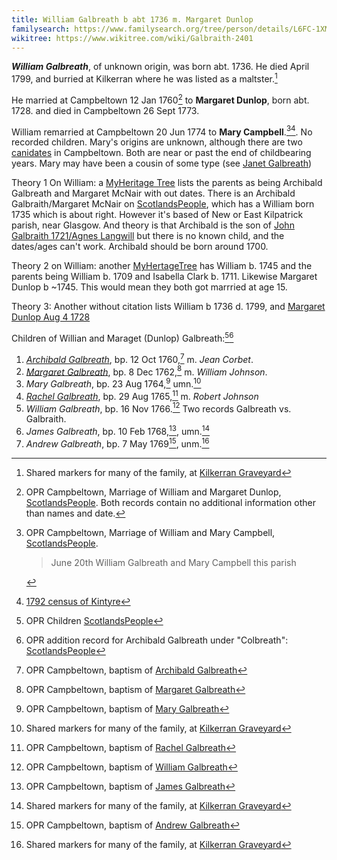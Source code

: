 ```yaml
---
title: William Galbreath b abt 1736 m. Margaret Dunlop
familysearch: https://www.familysearch.org/tree/person/details/L6FC-1XM
wikitree: https://www.wikitree.com/wiki/Galbraith-2401
---
```

***William Galbreath***, of unknown origin, was born abt. 1736. He died April 1799, and burried at Kilkerran where he was listed as a maltster.[^burial]

He married at Campbeltown 12 Jan 1760[^marriage1] to **Margaret Dunlop**, born abt. 1728. and died in Campbeltown 26 Sept 1773.

William remarried at Campbeltown 20 Jun 1774 to **Mary Campbell**.[^marriage2][^census1792]. No recorded children. Mary's origins are unknown, although there are two [canidates](https://www.scotlandspeople.gov.uk/record-results?search_type=people&event=%28B%20OR%20C%20OR%20S%29&record_type%5B0%5D=opr_births&church_type=Old%20Parish%20Registers&dl_cat=church&dl_rec=church-births-baptisms&surname=campbell&surname_so=starts&forename=mary&forename_so=exact&sex=F&from_year=1725&to_year=1760&parent_names_so=exact&parent_name_two_so=exact&county=ARGYLL&record=Church%20of%20Scotland%20%28old%20parish%20registers%29%20Roman%20Catholic%20Church%20Other%20churches&rd_real_name%5B0%5D=CAMPBELTOWN%20%28LANDWARD%29%20OR%20CAMPBELTOWN%20%28BURGH%29%20OR%20CAMPBELTOWN&rd_display_name%5B0%5D=CAMPBELTOWN%20%28LANDWARD%29%7CCAMPBELTOWN%20%28BURGH%29%7CCAMPBELTOWN_CAMPBELTOWN&rd_label%5B0%5D=CAMPBELTOWN&rd_name%5B0%5D=CAMPBELTOWN%20%2ALANDWARD%2A%20OR%20CAMPBELTOWN%20%2ABURGH%2A%20OR%20CAMPBELTOWN&sort=asc&order=Date&field=year) in Campbeltown. Both are near or past the end of childbearing years. Mary may have been a cousin of some type (see [Janet Galbreath](people/galbreath-janet-1711.md))

Theory 1 On William: a [MyHeritage Tree](https://www.myheritage.com/research/record-1-624392791-1-512186/archibald-galbraith-in-myheritage-family-trees) lists the parents as being Archibald Galbreath and Margaret McNair with out dates. There is an Archibald Galbraith/Margaret McNair on [ScotlandsPeople](https://www.scotlandspeople.gov.uk/record-results?search_type=people&event=%28B%20OR%20C%20OR%20S%29&record_type%5B0%5D=opr_births&church_type=Old%20Parish%20Registers&dl_cat=church&dl_rec=church-births-baptisms&surname=galbraith&surname_so=fuzzy&forename_so=starts&parent_names_so=exact&parent_name_two=margaret%20mcnair&parent_name_two_so=exact&record=Church%20of%20Scotland%20%28old%20parish%20registers%29%20Roman%20Catholic%20Church%20Other%20churches&sort=asc&order=Date&field=year), which has a William born 1735 which is about right.  However it's based of New or East Kilpatrick parish, near Glasgow.  And theory is that Archibald is the son of  [John Galbraith 1721/Agnes Langwill](/people/galbreath-john-1721.md) but there is no known child, and the dates/ages can't work.  Archibald should be born around 1700. 

Theory 2 on William: another [MyHertageTree](https://www.myheritage.com/research/record-1-326066321-1-501495/william-galbraith-in-myheritage-family-trees) has William b. 1745 and the parents being William b. 1709 and Isabella Clark b. 1711. Likewise Margaret Dunlop b ~1745. This would mean they both got marrried at age 15.

Theory 3: Another without citation lists  William b 1736 d. 1799, and [Margaret Dunlop 	Aug 4 1728](https://www.scotlandspeople.gov.uk/record-results?search_type=people&event=%28B%20OR%20C%20OR%20S%29&record_type%5B0%5D=opr_births&church_type=Old%20Parish%20Registers&dl_cat=church&dl_rec=church-births-baptisms&surname=dunlop&surname_so=fuzzy&forename=m&forename_so=starts&sex=F&from_year=1728&to_year=1728&parent_names_so=exact&parent_name_two_so=exact&county=ARGYLL&record=Church%20of%20Scotland%20%28old%20parish%20registers%29%20Roman%20Catholic%20Church%20Other%20churches&rd_real_name%5B0%5D=CAMPBELTOWN%20%28LANDWARD%29%20OR%20CAMPBELTOWN%20%28BURGH%29%20OR%20CAMPBELTOWN&rd_display_name%5B0%5D=CAMPBELTOWN%20%28LANDWARD%29%7CCAMPBELTOWN%20%28BURGH%29%7CCAMPBELTOWN_CAMPBELTOWN&rd_label%5B0%5D=CAMPBELTOWN&rd_name%5B0%5D=CAMPBELTOWN%20%2ALANDWARD%2A%20OR%20CAMPBELTOWN%20%2ABURGH%2A%20OR%20CAMPBELTOWN)

Children of Willian and Maraget (Dunlop) Galbreath:[^children1][^children2]

1. *[Archibald Galbreath](galbreath-archibald-1760.md)*, bp. 12 Oct 1760,[^archibald-baptism] m. *Jean Corbet*.
2. *[Margaret Galbreath](galbreath-margaret-1762.md)*, bp. 8 Dec 1762,[^margaret-baptism] m. *William Johnson*.
3. *Mary Galbreath*, bp. 23 Aug 1764,[^mary-baptism] umn.[^burial]
4. *[Rachel Galbreath](galbreath-rachel-1765.md)*, bp. 29 Aug 1765,[^rachel-baptism] m. *Robert Johnson*
5. *William Galbreath*, bp. 16 Nov 1766.[^william-baptism] Two records Galbreath vs. Galbraith.
6. *James Galbreath*, bp. 10 Feb 1768,[^james-baptism], umn.[^burial]
7. *Andrew Galbreath*, bp. 7 May 1769[^andrew-baptism], unm.[^burial]

[^archibald-baptism]: OPR Campbeltown, baptism of [Archibald Galbreath](/sources/opr-campbeltown-births.md#1760-10-12-archibald-galbreath)

[^margaret-baptism]: OPR Campbeltown, baptism of [Margaret Galbreath](/sources/opr-campbeltown-births.md#1762-12-08-margaret-galbreath)

[^mary-baptism]: OPR Campbeltown, baptism of [Mary Galbreath](/sources/opr-campbeltown-births.md#1764-08-23-mary-galbreath)

[^rachel-baptism]: OPR Campbeltown, baptism of [Rachel Galbreath](/sources/opr-campbeltown-births.md#1765-08-29-rachel-galbreath)

[^william-baptism]: OPR Campbeltown, baptism of [William Galbreath](/sources/opr-campbeltown-births.md#1766-11-16-william-galbreath)

[^james-baptism]: OPR Campbeltown, baptism of [James Galbreath](/sources/opr-campbeltown-births.md#1768-02-10-james-galbreath)

[^andrew-baptism]: OPR Campbeltown, baptism of [Andrew Galbreath](/sources/opr-campbeltown-births.md#1769-05-07-andrew-galbreath)

[^burial]: Shared markers for many of the family, at [Kilkerran Graveyard](/sources/kilkerran-graveyard-inscriptions.md#970)

[^children1]: OPR Children [ScotlandsPeople](https://www.scotlandspeople.gov.uk/record-results?search_type=people&event=%28B%20OR%20C%20OR%20S%29&record_type%5B0%5D=opr_births&church_type=Old%20Parish%20Registers&dl_cat=church&dl_rec=church-births-baptisms&surname=galbreath&surname_so=syn&forename_so=soundex&from_year=1720&to_year=1780&parent_names=GALBREATH&parent_names_so=soundex&parent_name_two=DUNLOP&parent_name_two_so=exact&county=ARGYLL&record=Church%20of%20Scotland%20%28old%20parish%20registers%29%20Roman%20Catholic%20Church%20Other%20churches&rd_real_name%5B0%5D=CAMPBELTOWN%20%28LANDWARD%29%20OR%20CAMPBELTOWN%20%28BURGH%29%20OR%20CAMPBELTOWN&rd_display_name%5B0%5D=CAMPBELTOWN%20%28LANDWARD%29%7CCAMPBELTOWN%20%28BURGH%29%7CCAMPBELTOWN_CAMPBELTOWN&rd_label%5B0%5D=CAMPBELTOWN&rd_name%5B0%5D=CAMPBELTOWN%20%2ALANDWARD%2A%20OR%20CAMPBELTOWN%20%2ABURGH%2A%20OR%20CAMPBELTOWN&sort=asc&order=Date&field=year)

[^children2]: OPR addition record for Archibald Galbreath under "Colbreath": [ScotlandsPeople](https://www.scotlandspeople.gov.uk/record-results?search_type=people&event=%28B%20OR%20C%20OR%20S%29&record_type%5B0%5D=opr_births&church_type=Old%20Parish%20Registers&dl_cat=church&dl_rec=church-births-baptisms&surname=colbreath&surname_so=exact&forename_so=soundex&sex=M&from_year=1760&to_year=1760&parent_names=colbreath&parent_names_so=soundex&parent_name_two=DUNLOP&parent_name_two_so=soundex&county=ARGYLL&record=Church%20of%20Scotland%20%28old%20parish%20registers%29%20Roman%20Catholic%20Church%20Other%20churches&rd_real_name%5B0%5D=CAMPBELTOWN%20%28LANDWARD%29%20OR%20CAMPBELTOWN%20%28BURGH%29%20OR%20CAMPBELTOWN&rd_display_name%5B0%5D=CAMPBELTOWN%20%28LANDWARD%29%7CCAMPBELTOWN%20%28BURGH%29%7CCAMPBELTOWN_CAMPBELTOWN&rd_label%5B0%5D=CAMPBELTOWN&rd_name%5B0%5D=CAMPBELTOWN%20%2ALANDWARD%2A%20OR%20CAMPBELTOWN%20%2ABURGH%2A%20OR%20CAMPBELTOWN)

[^marriage1]: OPR Campbeltown, Marriage of William and Margaret Dunlop, [ScotlandsPeople](https://www.scotlandspeople.gov.uk/record-results?search_type=people&event=M&record_type%5B0%5D=opr_marriages&church_type=Old%20Parish%20Registers&dl_cat=church&dl_rec=church-banns-marriages&surname=galbreath&surname_so=fuzzy&forename=w&forename_so=starts&spouse_name=dunlop&spouse_name_so=exact&from_year=1760&to_year=1760&record=Church%20of%20Scotland%20%28old%20parish%20registers%29%20Roman%20Catholic%20Church%20Other%20churches). Both records contain no additional information other than names and date.

[^marriage2]: OPR Campbeltown, Marriage of William and Mary Campbell, [ScotlandsPeople](https://www.scotlandspeople.gov.uk/record-results?search_type=people&event=M&record_type%5B0%5D=opr_marriages&church_type=Old%20Parish%20Registers&dl_cat=church&dl_rec=church-banns-marriages&surname=galbraith&surname_so=syn&forename=william&forename_so=starts&sex=M&spouse_name=campbell&spouse_name_so=exact&from_year=1750&to_year=1800&county=ARGYLL&record=Church%20of%20Scotland%20%28old%20parish%20registers%29%20Roman%20Catholic%20Church%20Other%20churches).
    > June 20th  William Galbreath and Mary Campbell this parish

[^census1792]: [1792 census of Kintyre](/sources/list-of-inhabitants-upon-the-duke-of-argylls-property-in-kintyre-1792.md#pages-92-93)
